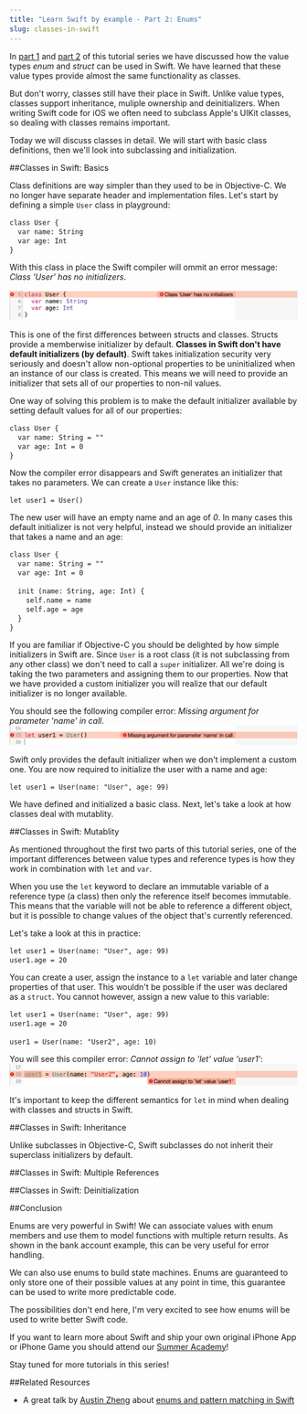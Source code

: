 ```yaml
---
title: "Learn Swift by example - Part 2: Enums"
slug: classes-in-swift
---     
```


In [part 1](https://www.makeschool.com/tutorials/learn-swift-by-example-part-1-structs/structs-in-swift) and [part 2](https://www.makeschool.com/tutorials/learn-swift-by-example-part-2-enums) of this tutorial series we have discussed how the value types *enum* and *struct* can be used in Swift. We have learned that these value types provide almost the same functionality as classes. 

But don't worry, classes still have their place in Swift. Unlike value types, classes support inheritance, muliple ownership and deinitializers. When writing Swift code for iOS we often need to subclass Apple's UIKit classes, so dealing with classes remains important.

Today we will discuss classes in detail. We will start with basic class definitions, then we'll look into subclassing and initialization. 

##Classes in Swift: Basics

Class definitions are way simpler than they used to be in Objective-C. We no longer have separate header and implementation files. Let's start by defining a simple `User` class in playground:

    class User {
      var name: String
      var age: Int
    }
    
With this class in place the Swift compiler will ommit an error message: *Class 'User' has no initializers*.

![](no_init_error.png)

This is one of the first differences between structs and classes. Structs provide a memberwise initializer by default. **Classes in Swift don't have default initializers (by default)**. Swift takes initialization security very seriously and doesn't allow non-optional properties to be uninitialized when an instance of our class is created. This means we will need to provide an initializer that sets all of our properties to non-nil values. 

One way of solving this problem is to make the default initializer available by setting default values for all of our properties:

    class User {
      var name: String = ""
      var age: Int = 0
    }
    
Now the compiler error disappears and Swift generates an initializer that takes no parameters. We can create a `User` instance like this:

    let user1 = User()

The new user will have an empty name and an age of *0*. In many cases this default initializer is not very helpful, instead we should provide an initializer that takes a name and an age:

    class User {
      var name: String = ""
      var age: Int = 0
      
      init (name: String, age: Int) {
        self.name = name
        self.age = age
      }
    }

If you are familiar if Objective-C you should be delighted by how simple initializers in Swift are. Since `User` is a root class (it is not subclassing from any other class) we don't need to call a `super` initializer. All we're doing is taking the two parameters and assigning them to our properties. Now that we have provided a custom initializer you will realize that our default initializer is no longer available.

You should see the following compiler error: *Missing argument for parameter 'name' in call*.
![](missing_parameter.png)

Swift only provides the default initializer when we don't implement a custom one. You are now required to initialize the user with a name and age:

    let user1 = User(name: "User", age: 99)
    
We have defined and initialized a basic class. Next, let's take a look at how classes deal with mutablity.
    
##Classes in Swift: Mutablity

As mentioned throughout the first two parts of this tutorial series, one of the important differences between value types and reference types is how they work in combination with `let` and `var`. 

When you use the `let` keyword to declare an immutable variable of a reference type (a class) then only the reference itself becomes immutable. This means that the variable will not be able to reference a different object, but it is possible to change values of the object that's currently referenced.

Let's take a look at this in practice:
    
    let user1 = User(name: "User", age: 99)
    user1.age = 20
    
You can create a user, assign the instance to a `let` variable and later change properties of that user. This wouldn't be possible if the user was declared as a `struct`. You cannot however, assign a new value to this variable:

    let user1 = User(name: "User", age: 99)
    user1.age = 20

    user1 = User(name: "User2", age: 10)
    
You will see this compiler error: *Cannot assign to 'let' value 'user1'*:
![](cannot_assign_let.png)

It's important to keep the different semantics for `let` in mind when dealing with classes and structs in Swift.

##Classes in Swift: Inheritance


Unlike subclasses in Objective-C, Swift subclasses do not inherit their superclass initializers by default. 

##Classes in Swift: Multiple References

##Classes in Swift: Deinitialization


##Conclusion

Enums are very powerful in Swift! We can associate values with enum members and use them to model functions with multiple return results. As shown in the bank account example, this can be very useful for error handling. 

We can also use enums to build state machines. Enums are guaranteed to only store one of their possible values at any point in time, this guarantee can be used to write more predictable code.

The possibilities don't end here, I'm very excited to see how enums will be used to write better Swift code.

If you want to learn more about Swift and ship your own original iPhone App or iPhone Game you should attend our [Summer Academy](https://makeschool.com/apply?referrer=54750)!

Stay tuned for more tutorials in this series!

##Related Resources

- A great talk by [Austin Zheng](https://twitter.com/austinzheng) about [enums and pattern matching in Swift](http://realm.io/news/swift-enums-pattern-matching-generics/)
